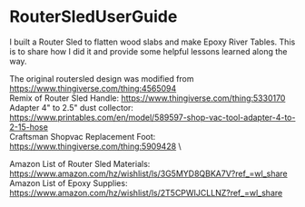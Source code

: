 # RouterSledUserGuide
I built a Router Sled to flatten wood slabs and make Epoxy River Tables. This is to share how I did it and provide some helpful lessons learned along the way.

The original routersled design was modified from https://www.thingiverse.com/thing:4565094 \
Remix of Router Sled Handle: https://www.thingiverse.com/thing:5330170 \
Adapter 4" to 2.5" dust collector: https://www.printables.com/en/model/589597-shop-vac-tool-adapter-4-to-2-15-hose \
Craftsman Shopvac Replacement Foot: https://www.thingiverse.com/thing:5909428 \

Amazon List of Router Sled Materials: https://www.amazon.com/hz/wishlist/ls/3G5MYD8QBKA7V?ref_=wl_share \
Amazon List of Epoxy Supplies: https://www.amazon.com/hz/wishlist/ls/2T5CPWIJCLLNZ?ref_=wl_share 
